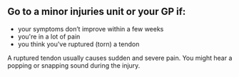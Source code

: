 ## Go to a minor injuries unit or your GP if:

- your symptoms don’t improve within a few weeks
- you're in a lot of pain
- you think you've ruptured (torn) a tendon

A ruptured tendon usually causes sudden and severe pain. You might hear a popping or snapping sound during the injury.